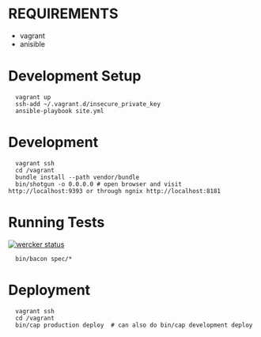 # REQUIREMENTS

 * vagrant
 * anisible

# Development Setup
```
  vagrant up
  ssh-add ~/.vagrant.d/insecure_private_key
  ansible-playbook site.yml
```

# Development
```
  vagrant ssh
  cd /vagrant
  bundle install --path vendor/bundle
  bin/shotgun -o 0.0.0.0 # open browser and visit http://localhost:9393 or through ngnix http://localhost:8181
```

# Running Tests

[![wercker status](https://app.wercker.com/status/1d3464fefb6fd3a9bf559e302e47ed14/m "wercker status")](https://app.wercker.com/project/bykey/1d3464fefb6fd3a9bf559e302e47ed14)

```
  bin/bacon spec/*
```

# Deployment
```
  vagrant ssh
  cd /vagrant
  bin/cap production deploy  # can also do bin/cap development deploy
```
